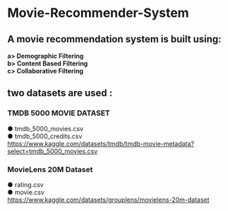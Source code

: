 # Movie-Recommender-System

## A movie recommendation system is built using:
**a> Demographic Filtering**<br>
**b> Content Based Filtering**<br>
**c> Collaborative Filtering**<br>

## two datasets are used : <br>
### TMDB 5000 MOVIE DATASET<br>
● tmdb_5000_movies.csv<br>
● tmdb_5000_credits.csv<br>
https://www.kaggle.com/datasets/tmdb/tmdb-movie-metadata?select=tmdb_5000_movies.csv<br>
### MovieLens 20M Dataset<br>
● rating.csv<br>
● movie.csv <br>
https://www.kaggle.com/datasets/grouplens/movielens-20m-dataset

